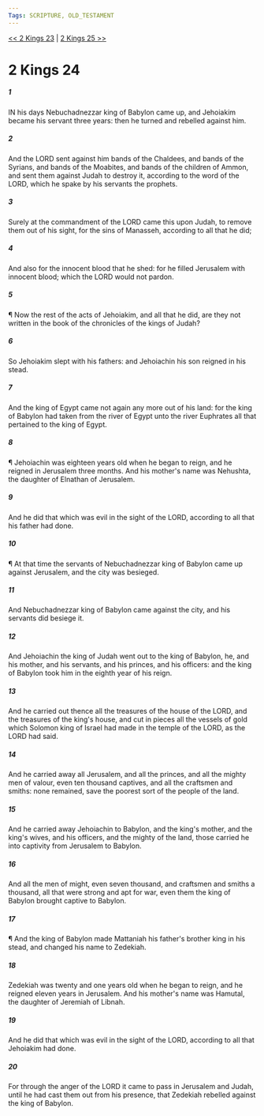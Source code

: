```yaml
---
Tags: SCRIPTURE, OLD_TESTAMENT
---
```


[<< 2 Kings 23](OLD_TESTAMENT/12_2_Kings/2_Kings_23.md) | [2 Kings 25 >>](OLD_TESTAMENT/12_2_Kings/2_Kings_25.md)

# 2 Kings 24

##### 1
 IN his days Nebuchadnezzar king of Babylon came up, and Jehoiakim became his servant three years: then he turned and rebelled against him.
##### 2
 And the LORD sent against him bands of the Chaldees, and bands of the Syrians, and bands of the Moabites, and bands of the children of Ammon, and sent them against Judah to destroy it, according to the word of the LORD, which he spake by his servants the prophets.
##### 3
 Surely at the commandment of the LORD came this upon Judah, to remove them out of his sight, for the sins of Manasseh, according to all that he did;
##### 4
 And also for the innocent blood that he shed: for he filled Jerusalem with innocent blood; which the LORD would not pardon.
##### 5
 ¶ Now the rest of the acts of Jehoiakim, and all that he did, are they not written in the book of the chronicles of the kings of Judah?
##### 6
 So Jehoiakim slept with his fathers: and Jehoiachin his son reigned in his stead.
##### 7
 And the king of Egypt came not again any more out of his land: for the king of Babylon had taken from the river of Egypt unto the river Euphrates all that pertained to the king of Egypt.
##### 8
 ¶ Jehoiachin was eighteen years old when he began to reign, and he reigned in Jerusalem three months.  And his mother's name was Nehushta, the daughter of Elnathan of Jerusalem.
##### 9
 And he did that which was evil in the sight of the LORD, according to all that his father had done.
##### 10
 ¶ At that time the servants of Nebuchadnezzar king of Babylon came up against Jerusalem, and the city was besieged.
##### 11
 And Nebuchadnezzar king of Babylon came against the city, and his servants did besiege it.
##### 12
 And Jehoiachin the king of Judah went out to the king of Babylon, he, and his mother, and his servants, and his princes, and his officers: and the king of Babylon took him in the eighth year of his reign.
##### 13
 And he carried out thence all the treasures of the house of the LORD, and the treasures of the king's house, and cut in pieces all the vessels of gold which Solomon king of Israel had made in the temple of the LORD, as the LORD had said.
##### 14
 And he carried away all Jerusalem, and all the princes, and all the mighty men of valour, even ten thousand captives, and all the craftsmen and smiths: none remained, save the poorest sort of the people of the land.
##### 15
 And he carried away Jehoiachin to Babylon, and the king's mother, and the king's wives, and his officers, and the mighty of the land, those carried he into captivity from Jerusalem to Babylon.
##### 16
 And all the men of might, even seven thousand, and craftsmen and smiths a thousand, all that were strong and apt for war, even them the king of Babylon brought captive to Babylon.
##### 17
 ¶ And the king of Babylon made Mattaniah his father's brother king in his stead, and changed his name to Zedekiah.
##### 18
 Zedekiah was twenty and one years old when he began to reign, and he reigned eleven years in Jerusalem.  And his mother's name was Hamutal, the daughter of Jeremiah of Libnah.
##### 19
 And he did that which was evil in the sight of the LORD, according to all that Jehoiakim had done.
##### 20
 For through the anger of the LORD it came to pass in Jerusalem and Judah, until he had cast them out from his presence, that Zedekiah rebelled against the king of Babylon.
